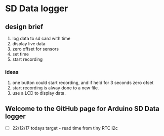 # SD Data logger

## design brief

1. log data to sd card with time
1. display live data
1. zero offset for sensors
1. set time
1. start recording

### ideas

1. one button could start recording, and if held for 3 seconds zero ofset
1. start recording is alway done to a new file.
1. use a LCD to display data.

## Welcome to the GitHub page for Arduino SD Data logger

- [ ] 22/12/17 todays target - read time from tiny RTC i2c